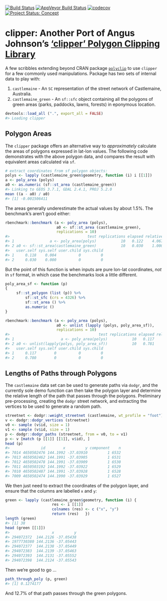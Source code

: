 <!-- README.md is generated from README.Rmd. Please edit that file -->

[![Build
Status](https://travis-ci.org/hypertidy/clipper.svg)](https://travis-ci.org/hypertidy/clipper)
[![AppVeyor Build
Status](https://ci.appveyor.com/api/projects/status/github/hypertidy/clipper?branch=master&svg=true)](https://ci.appveyor.com/project/hypertidy/clipper)
[![codecov](https://codecov.io/gh/hypertidy/clipper/branch/master/graph/badge.svg)](https://codecov.io/gh/hypertidy/clipper)
[![Project Status:
Concept](http://www.repostatus.org/badges/latest/concept.svg)](http://www.repostatus.org/#concept)

# clipper: Another Port of Angus Johnson’s [‘clipper’ Polygon Clipping Library](http://angusj.com/delphi/clipper.php)

A few scribbles extending beyond CRAN package
[`polyclip`](https://cran.r-project.org/package=polyclip) to use
`clipper` for a few commonly used manipulations. Package has two sets of
internal data to play with:

1.  `castlemaine` - An `SC` representation of the street network of
    Castlemaine, Australia.
2.  `castlemaine_green` - An `sf::sfc` object containing all the
    polygons of green areas (parks, paddocks, lawns, forests) in
    eponymous location.

<!-- end list -->

``` r
devtools::load_all (".", export_all = FALSE)
#> Loading clipper
```

## Polygon Areas

The `clipper` package offers an alternative way to *approximately*
calculate the areas of polygons expressed in lat-lon values. The
following code demonstrates with the above polygon data, and compares
the result with equivalent areas calculated via `sf`.

``` r
# extract coordinates from sf polygon objects:
polys <- lapply (castlemaine_green$geometry, function (i) i [[1]])
a <- poly_area (polys)
a0 <- as.numeric (sf::st_area (castlemaine_green))
#> Linking to GEOS 3.7.1, GDAL 2.4.1, PROJ 5.2.0
mean ((a - a0) / a0)
#> [1] -0.001506411
```

The areas generally underestimate the actual values by about 1.5%. The
benchmark’s aren’t good either:

``` r
rbenchmark::benchmark (a <- poly_area (polys),
                       a0 <- sf::st_area (castlemaine_green),
                       replications = 10)
#>                                   test replications elapsed relative
#> 1                a <- poly_area(polys)           10   0.122    4.067
#> 2 a0 <- sf::st_area(castlemaine_green)           10   0.030    1.000
#>   user.self sys.self user.child sys.child
#> 1     0.118    0.004          0         0
#> 2     0.030    0.000          0         0
```

But the point of this function is when inputs are pure lon-lat
coordinates, *not* in `sf` format, in which case the benchmarks look a
little different.

``` r
poly_area_sf <- function (p)
{
     sf::st_polygon (list (p)) %>%
         sf::st_sfc (crs = 4326) %>%
         sf::st_area () %>%
         as.numeric ()
}

rbenchmark::benchmark (a <- poly_area (polys),
                       a0 <- unlist (lapply (polys, poly_area_sf)),
                       replications = 10)
#>                                        test replications elapsed relative
#> 1                     a <- poly_area(polys)           10   0.117    1.000
#> 2 a0 <- unlist(lapply(polys, poly_area_sf))           10   0.781    6.675
#>   user.self sys.self user.child sys.child
#> 1     0.117        0          0         0
#> 2     0.780        0          0         0
```

## Lengths of Paths through Polygons

The `castlemaine` data set can be used to generate paths via `dodgr`,
and the currently sole demo function can then take the polygon layer and
determine the relative length of the path that passes through the
polygons. Preliminary pre-processing, creating the `dodgr` street
network, and extracting the vertices to be used to generate a random
path.

``` r
streetnet <- dodgr::weight_streetnet (castlemaine, wt_profile = "foot")
v <- dodgr::dodgr_vertices (streetnet)
v0 <- sample (v$id, size = 1)
v1 <- sample (v$id, size = 1)
p <- dodgr::dodgr_paths (streetnet, from = v0, to = v1)
p <- v [match (p [[1]] [[1]], v$id), ]
head (p)
#>              id        x         y component    n
#> 7014 4650502476 144.1992 -37.03910         1 6532
#> 7013 4650502462 144.1991 -37.03905         1 6531
#> 7012 4650502478 144.1991 -37.03909         1 6530
#> 7011 4650503192 144.1992 -37.03922         1 6529
#> 7010 4650502487 144.1991 -37.03928         1 6528
#> 7009 4650502474 144.1990 -37.03929         1 6527
```

We then just need to extract the coordinates of the polygon layer, and
ensure that the columns are labelled `x` and `y`:

``` r
green <- lapply (castlemaine_green$geometry, function (i) {
                     res <- i [[1]]
                     colnames (res) <- c ("x", "y")
                     return (res)   })
length (green)
#> [1] 38
head (green [[1]])
#>                   x         y
#> 294072372  144.2126 -37.05438
#> 1977730380 144.2136 -37.05443
#> 294072377  144.2138 -37.05449
#> 294072383  144.2139 -37.05463
#> 294072393  144.2131 -37.05552
#> 294072398  144.2124 -37.05543
```

Then we’re good to go …

``` r
path_through_poly (p, green)
#> [1] 0.1274177
```

And 12.7% of that path passes through the green polygons.
